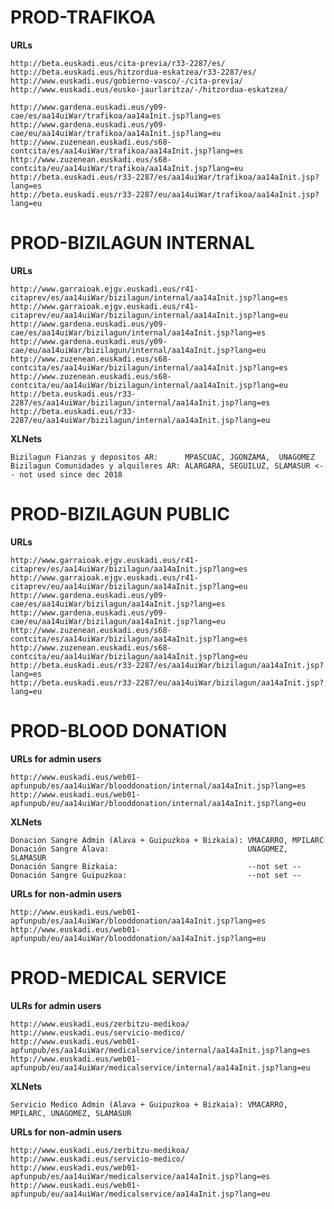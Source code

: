 # PROD-TRAFIKOA

**URLs**

	http://beta.euskadi.eus/cita-previa/r33-2287/es/
	http://beta.euskadi.eus/hitzordua-eskatzea/r33-2287/es/
	http://www.euskadi.eus/gobierno-vasco/-/cita-previa/
	http://www.euskadi.eus/eusko-jaurlaritza/-/hitzordua-eskatzea/

	http://www.gardena.euskadi.eus/y09-cae/es/aa14uiWar/trafikoa/aa14aInit.jsp?lang=es
	http://www.gardena.euskadi.eus/y09-cae/eu/aa14uiWar/trafikoa/aa14aInit.jsp?lang=eu
	http://www.zuzenean.euskadi.eus/s68-contcita/es/aa14uiWar/trafikoa/aa14aInit.jsp?lang=es
	http://www.zuzenean.euskadi.eus/s68-contcita/eu/aa14uiWar/trafikoa/aa14aInit.jsp?lang=eu
	http://beta.euskadi.eus/r33-2287/es/aa14uiWar/trafikoa/aa14aInit.jsp?lang=es
	http://beta.euskadi.eus/r33-2287/eu/aa14uiWar/trafikoa/aa14aInit.jsp?lang=eu

# PROD-BIZILAGUN INTERNAL

**URLs**

	http://www.garraioak.ejgv.euskadi.eus/r41-citaprev/es/aa14uiWar/bizilagun/internal/aa14aInit.jsp?lang=es
	http://www.garraioak.ejgv.euskadi.eus/r41-citaprev/eu/aa14uiWar/bizilagun/internal/aa14aInit.jsp?lang=eu
	http://www.gardena.euskadi.eus/y09-cae/es/aa14uiWar/bizilagun/internal/aa14aInit.jsp?lang=es
	http://www.gardena.euskadi.eus/y09-cae/eu/aa14uiWar/bizilagun/internal/aa14aInit.jsp?lang=eu
	http://www.zuzenean.euskadi.eus/s68-contcita/es/aa14uiWar/bizilagun/internal/aa14aInit.jsp?lang=es
	http://www.zuzenean.euskadi.eus/s68-contcita/eu/aa14uiWar/bizilagun/internal/aa14aInit.jsp?lang=eu
	http://beta.euskadi.eus/r33-2287/es/aa14uiWar/bizilagun/internal/aa14aInit.jsp?lang=es
	http://beta.euskadi.eus/r33-2287/eu/aa14uiWar/bizilagun/internal/aa14aInit.jsp?lang=eu

**XLNets**

	Bizilagun Fianzas y depositos AR:      MPASCUAC, JGONZAMA,  UNAGOMEZ
	Bizilagun Comunidades y alquileres AR: ALARGARA, SEGUILUZ, SLAMASUR <-- not used since dec 2018


# PROD-BIZILAGUN PUBLIC

**URLs**

	http://www.garraioak.ejgv.euskadi.eus/r41-citaprev/es/aa14uiWar/bizilagun/aa14aInit.jsp?lang=es
	http://www.garraioak.ejgv.euskadi.eus/r41-citaprev/eu/aa14uiWar/bizilagun/aa14aInit.jsp?lang=eu
	http://www.gardena.euskadi.eus/y09-cae/es/aa14uiWar/bizilagun/aa14aInit.jsp?lang=es
	http://www.gardena.euskadi.eus/y09-cae/eu/aa14uiWar/bizilagun/aa14aInit.jsp?lang=eu
	http://www.zuzenean.euskadi.eus/s68-contcita/es/aa14uiWar/bizilagun/aa14aInit.jsp?lang=es
	http://www.zuzenean.euskadi.eus/s68-contcita/eu/aa14uiWar/bizilagun/aa14aInit.jsp?lang=eu
	http://beta.euskadi.eus/r33-2287/es/aa14uiWar/bizilagun/aa14aInit.jsp?lang=es
	http://beta.euskadi.eus/r33-2287/eu/aa14uiWar/bizilagun/aa14aInit.jsp?lang=eu

# PROD-BLOOD DONATION

**URLs for admin users**

	http://www.euskadi.eus/web01-apfunpub/es/aa14uiWar/blooddonation/internal/aa14aInit.jsp?lang=es
	http://www.euskadi.eus/web01-apfunpub/eu/aa14uiWar/blooddonation/internal/aa14aInit.jsp?lang=eu

**XLNets**

	Donacion Sangre Admin (Alava + Guipuzkoa + Bizkaia): VMACARRO, MPILARC
	Donación Sangre Álava:                               UNAGOMEZ, SLAMASUR
	Donación Sangre Bizkaia:                             --not set --                         
	Donación Sangre Guipuzkoa:                           --not set --   

**URLs for non-admin users**

	http://www.euskadi.eus/web01-apfunpub/es/aa14uiWar/blooddonation/aa14aInit.jsp?lang=es
	http://www.euskadi.eus/web01-apfunpub/eu/aa14uiWar/blooddonation/aa14aInit.jsp?lang=eu


# PROD-MEDICAL SERVICE

**ULRs for admin users**    

	http://www.euskadi.eus/zerbitzu-medikoa/
	http://www.euskadi.eus/servicio-medico/
	http://www.euskadi.eus/web01-apfunpub/es/aa14uiWar/medicalservice/internal/aa14aInit.jsp?lang=es
	http://www.euskadi.eus/web01-apfunpub/eu/aa14uiWar/medicalservice/internal/aa14aInit.jsp?lang=eu
            
**XLNets**

	Servicio Medico Admin (Alava + Guipuzkoa + Bizkaia): VMACARRO, MPILARC, UNAGOMEZ, SLAMASUR
	  
**URLs for non-admin users** 

	http://www.euskadi.eus/zerbitzu-medikoa/
	http://www.euskadi.eus/servicio-medico/
	http://www.euskadi.eus/web01-apfunpub/es/aa14uiWar/medicalservice/aa14aInit.jsp?lang=es
	http://www.euskadi.eus/web01-apfunpub/eu/aa14uiWar/medicalservice/aa14aInit.jsp?lang=eu




